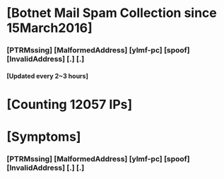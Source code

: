 # [Botnet Mail Spam Collection since 15March2016]
### [PTRMssing] [MalformedAddress] [ylmf-pc] [spoof] [InvalidAddress] [.] [.]
#### [Updated every 2~3 hours]

# [Counting 12057 IPs]

# [Symptoms] 
###   [PTRMssing] [MalformedAddress] [ylmf-pc] [spoof] [InvalidAddress] [.] [.]
